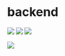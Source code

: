 # backend

<!-- Badge -->

![](https://img.shields.io/github/contributors/RT-PCR/backend)
![](https://img.shields.io/github/commit-activity/m/RT-PCR/backend)
![](https://img.shields.io/github/last-commit/RT-PCR/backend)

![](https://img.shields.io/website?url=https%3A%2F%2Frtpcrtest-kalwa.000webhostapp.com%2Fappointment)

<!-- ![Tests](https://github.com/GCETT-Berhampore/CollegeConnect-Backend/workflows/Tests/badge.svg) -->


<!-- /Badge -->
